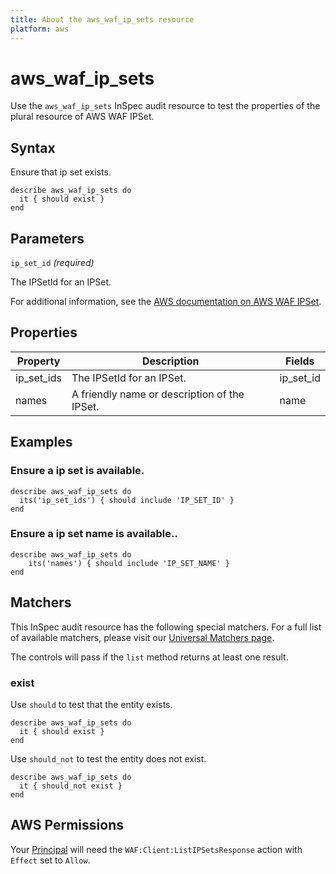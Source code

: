 ```yaml
---
title: About the aws_waf_ip_sets resource
platform: aws
---
```


# aws_waf_ip_sets

Use the `aws_waf_ip_sets` InSpec audit resource to test the properties of the plural resource of AWS WAF IPSet.

## Syntax

Ensure that ip set exists.

    describe aws_waf_ip_sets do
      it { should exist }
    end

## Parameters

`ip_set_id` _(required)_

The IPSetId for an IPSet.

For additional information, see the [AWS documentation on AWS WAF IPSet](https://docs.aws.amazon.com/AWSCloudFormation/latest/UserGuide/aws-resource-waf-ipset.html).

## Properties

| Property | Description | Fields |
| --- | --- | --- |
| ip_set_ids | The IPSetId for an IPSet. | ip_set_id |
| names | A friendly name or description of the IPSet. | name |

## Examples

### Ensure a ip set is available.

    describe aws_waf_ip_sets do
      its('ip_set_ids') { should include 'IP_SET_ID' }
    end

### Ensure a ip set name is available..

    describe aws_waf_ip_sets do
        its('names') { should include 'IP_SET_NAME' }
    end

## Matchers

This InSpec audit resource has the following special matchers. For a full list of available matchers, please visit our [Universal Matchers page](https://www.inspec.io/docs/reference/matchers/).

The controls will pass if the `list` method returns at least one result.

### exist

Use `should` to test that the entity exists.

    describe aws_waf_ip_sets do
      it { should exist }
    end

Use `should_not` to test the entity does not exist.

    describe aws_waf_ip_sets do
      it { should_not exist }
    end

## AWS Permissions

Your [Principal](https://docs.aws.amazon.com/IAM/latest/UserGuide/intro-structure.html#intro-structure-principal) will need the `WAF:Client:ListIPSetsResponse` action with `Effect` set to `Allow`.